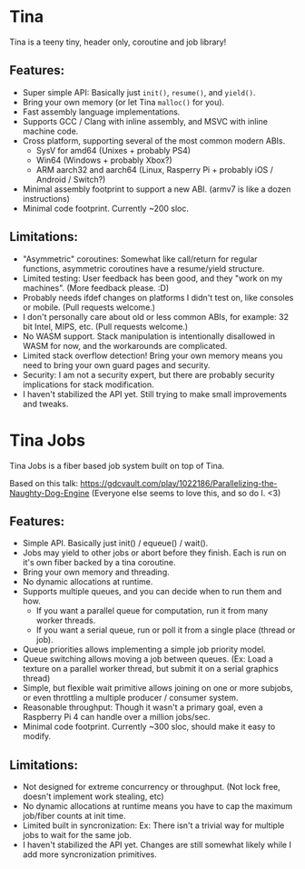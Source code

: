 # Tina
Tina is a teeny tiny, header only, coroutine and job library!

## Features:
* Super simple API: Basically just `init()`, `resume()`, and `yield()`.
* Bring your own memory (or let Tina `malloc()` for you).
* Fast assembly language implementations.
* Supports GCC / Clang with inline assembly, and MSVC with inline machine code.
* Cross platform, supporting several of the most common modern ABIs.
	* SysV for amd64 (Unixes + probably PS4)
	* Win64 (Windows + probably Xbox?)
	* ARM aarch32 and aarch64 (Linux, Rasperry Pi + probably iOS / Android / Switch?)
* Minimal assembly footprint to support a new ABI. (armv7 is like a dozen instructions)
* Minimal code footprint. Currently ~200 sloc.

## Limitations:
* "Asymmetric" coroutines: Somewhat like call/return for regular functions, asymmetric coroutines have a resume/yield structure.
* Limited testing: User feedback has been good, and they "work on my machines". (More feedback please. :D)
* Probably needs ifdef changes on platforms I didn't test on, like consoles or mobile. (Pull requests welcome.)
* I don't personally care about old or less common ABIs, for example: 32 bit Intel, MIPS, etc. (Pull requests welcome.)
* No WASM support. Stack manipulation is intentionally disallowed in WASM for now, and the workarounds are complicated.
* Limited stack overflow detection! Bring your own memory means you need to bring your own guard pages and security.
* Security: I am not a security expert, but there are probably security implications for stack modification.
* I haven't stabilized the API yet. Still trying to make small improvements and tweaks.

# Tina Jobs
Tina Jobs is a fiber based job system built on top of Tina.

Based on this talk: https://gdcvault.com/play/1022186/Parallelizing-the-Naughty-Dog-Engine (Everyone else seems to love this, and so do I. <3)

## Features:
* Simple API. Basically just init() / equeue() / wait().
* Jobs may yield to other jobs or abort before they finish. Each is run on it's own fiber backed by a tina coroutine.
* Bring your own memory and threading.
* No dynamic allocations at runtime.
* Supports multiple queues, and you can decide when to run them and how.
	* If you want a parallel queue for computation, run it from many worker threads.
	* If you want a serial queue, run or poll it from a single place (thread or job).
* Queue priorities allows implementing a simple job priority model.
* Queue switching allows moving a job between queues. (Ex: Load a texture on a parallel worker thread, but submit it on a serial graphics thread)
* Simple, but flexible wait primitive allows joining on one or more subjobs, or even throttling a multiple producer / consumer system.
* Reasonable throughput: Though it wasn't a primary goal, even a Raspberry Pi 4 can handle over a million jobs/sec.
* Minimal code footprint. Currently ~300 sloc, should make it easy to modify.

## Limitations:
* Not designed for extreme concurrency or throughput. (Not lock free, doesn't implement work stealing, etc)
* No dynamic allocations at runtime means you have to cap the maximum job/fiber counts at init time.
* Limited built in syncronization: Ex: There isn't a trivial way for multiple jobs to wait for the same job.
* I haven't stabilized the API yet. Changes are still somewhat likely while I add more syncronization primitives.
